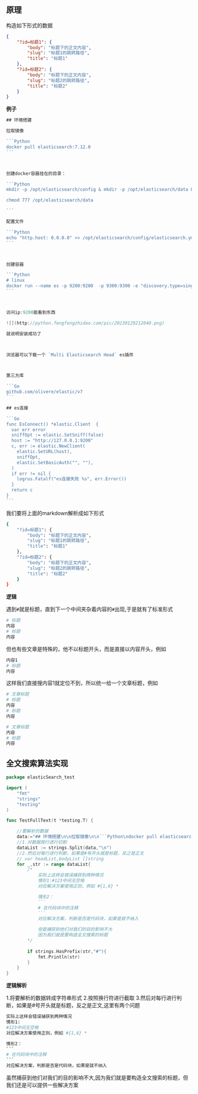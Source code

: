 ## 原理

构造如下形式的数据

```json
{
    "?id=标题1": {
        "body": "标题下的正文内容",
        "slug": "标题1的跳转路径",
        "title": "标题1"
    },
    "?id=标题2": {
        "body": "标题下的正文内容",
        "slug": "标题2的跳转路径",
        "title": "标题2"
    }
}
```

**例子**

````go
## 环境搭建

拉取镜像

```Python
docker pull elasticsearch:7.12.0
```



创建docker容器挂在的目录：

```Python
mkdir -p /opt/elasticsearch/config & mkdir -p /opt/elasticsearch/data & mkdir -p /opt/elasticsearch/plugins

chmod 777 /opt/elasticsearch/data

```

配置文件

```Python
echo "http.host: 0.0.0.0" >> /opt/elasticsearch/config/elasticsearch.yml
```



创建容器

```Python
# linux
docker run --name es -p 9200:9200  -p 9300:9300 -e "discovery.type=single-node" -e ES_JAVA_OPTS="-Xms84m -Xmx512m" -v /opt/elasticsearch/config/elasticsearch.yml:/usr/share/elasticsearch/config/elasticsearch.yml -v /opt/elasticsearch/data:/usr/share/elasticsearch/data -v /opt/elasticsearch/plugins:/usr/share/elasticsearch/plugins -d elasticsearch:7.12.0
```



访问ip:9200能看到东西

![](http://python.fengfengzhidao.com/pic/20230129212040.png)

就说明安装成功了



浏览器可以下载一个 `Multi Elasticsearch Head` es插件



第三方库

```Go
github.com/olivere/elastic/v7
```

## es连接

```Go
func EsConnect() *elastic.Client  {
  var err error
  sniffOpt := elastic.SetSniff(false)
  host := "http://127.0.0.1:9200"
  c, err := elastic.NewClient(
    elastic.SetURL(host),
    sniffOpt,
    elastic.SetBasicAuth("", ""),
  )
  if err != nil {
    logrus.Fatalf("es连接失败 %s", err.Error())
  }
  return c
}
```
````

我们要将上面的markdown解析成如下形式

```sh
{
    "?id=标题1": {
        "body": "标题下的正文内容",
        "slug": "标题1的跳转路径",
        "title": "标题1"
    },
    "?id=标题2": {
        "body": "标题下的正文内容",
        "slug": "标题2的跳转路径",
        "title": "标题2"
    }
}
```

**逻辑**

遇到`#`就是标题，直到下一个中间夹杂着内容的`#`出现,于是就有了标准形式

```sh
# 标题
内容
# 标题
内容
```

但也有些文章是特殊的，他不以标题开头，而是直接以内容开头，例如

```sh
内容1
# 标题
内容
```

这样我们直接搜内容1就定位不到，所以统一给一个文章标题，例如

```sh
# 文章标题
# 标题
内容
# 标题
内容

# 文章标题
内容
# 标题
内容
```

## 全文搜索算法实现

```go
package elasticSearch_test

import (
	"fmt"
	"strings"
	"testing"
)

func TestFullText(t *testing.T) {

	//要解析的数据
	data:="## 环境搭建\n\n拉取镜像\n\n```Python\ndocker pull elasticsearch:7.12.0\n```\n\n\n\n创建docker容器挂在的目录：\n\n```Python\nmkdir -p /opt/elasticsearch/config & mkdir -p /opt/elasticsearch/data & mkdir -p /opt/elasticsearch/plugins\n\nchmod 777 /opt/elasticsearch/data\n\n```\n\n配置文件\n\n```Python\necho \"http.host: 0.0.0.0\" >> /opt/elasticsearch/config/elasticsearch.yml\n```\n\n\n\n创建容器\n\n```Python\n# linux\ndocker run --name es -p 9200:9200  -p 9300:9300 -e \"discovery.type=single-node\" -e ES_JAVA_OPTS=\"-Xms84m -Xmx512m\" -v /opt/elasticsearch/config/elasticsearch.yml:/usr/share/elasticsearch/config/elasticsearch.yml -v /opt/elasticsearch/data:/usr/share/elasticsearch/data -v /opt/elasticsearch/plugins:/usr/share/elasticsearch/plugins -d elasticsearch:7.12.0\n```\n\n\n\n访问ip:9200能看到东西\n\n![](http://python.fengfengzhidao.com/pic/20230129212040.png)\n\n就说明安装成功了\n\n\n\n浏览器可以下载一个 `Multi Elasticsearch Head` es插件\n\n\n\n第三方库\n\n```Go\ngithub.com/olivere/elastic/v7\n```\n\n## es连接\n\n```Go\nfunc EsConnect() *elastic.Client  {\n  var err error\n  sniffOpt := elastic.SetSniff(false)\n  host := \"http://127.0.0.1:9200\"\n  c, err := elastic.NewClient(\n    elastic.SetURL(host),\n    sniffOpt,\n    elastic.SetBasicAuth(\"\", \"\"),\n  )\n  if err != nil {\n    logrus.Fatalf(\"es连接失败 %s\", err.Error())\n  }\n  return c\n}\n```"
	//1.对数据按行进行切割
	dataList := strings.Split(data,"\n")
	//2.然后对每行进行判断，如果是#号开头就是标题，反之是正文
	// var headList,bodyList []string
	for _,str := range dataList{
		/*
			实际上这样会错误捕获到两种情况
			情形1:#123中间无空格 
			对应解决方案使用正则，例如 #{1,6} *

			情形2：
			```
			# 在代码块中的注释
			```
			对应解决方案，判断是否是代码块，如果是就不纳入

			但是捕获到他们对我们的目的影响不大
			因为我们就是要构造全文搜索的标题
		*/
		
		if strings.HasPrefix(str,"#"){
			fmt.Println(str)
		}
	}
}
```

**逻辑解析**

1.将要解析的数据转成字符串形式
2.按照换行符进行截取
3.然后对每行进行判断，如果是#号开头就是标题，反之是正文,这里有两个问题

````sh
实际上这样会错误捕获到两种情况
情形1:
#123中间无空格 
对应解决方案使用正则，例如 #{1,6} *

情形2：
```
# 在代码块中的注释
```
对应解决方案，判断是否是代码块，如果是就不纳入
````

虽然捕获到他们对我们的目的影响不大,因为我们就是要构造全文搜索的标题，但我们还是可以提供一些解决方案





